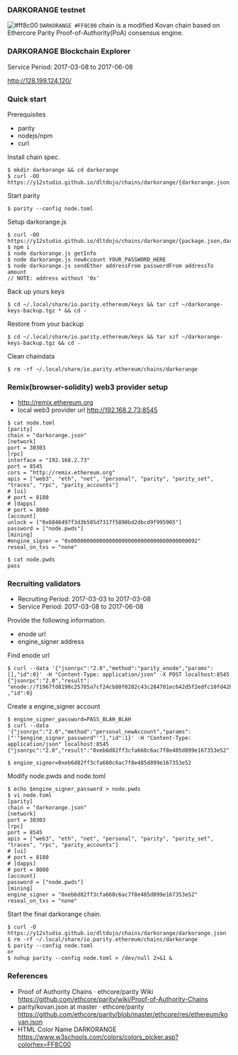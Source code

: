 ### DARKORANGE testnet

![#ff8c00](https://placehold.it/16/ff8c00/000000?text=+) `DARKORANGE #FF8C00` chain is a modified Kovan chain based on Ethercore Parity Proof-of-Authority(PoA) consensus engine.

### DARKORANGE Blockchain Explorer

Service Period: 2017-03-08 to 2017-06-08

http://128.199.124.120/

### Quick start

Prerequisites
* parity
* nodejs/npm
* curl

Install chain spec.
```
$ mkdir darkorange && cd darkorange
$ curl -OO https://y12studio.github.io/dltdojo/chains/darkorange/{darkorange.json,node.toml}
```
Start parity
```
$ parity --config node.toml
```
Setup darkorange.js
```
$ curl -OO https://y12studio.github.io/dltdojo/chains/darkorange/{package.json,darkorange.js}
$ npm i
$ node darkorange.js getInfo
$ node darkorange.js newAccount YOUR_PASSWORD_HERE
$ node darkorange.js sendEther addressFrom passwordFrom addressTo amount
// NOTE: address without '0x'
```
Back up yours keys
```
$ cd ~/.local/share/io.parity.ethereum/keys && tar czf ~/darkorange-keys-backup.tgz * && cd -
```
Restore from your backup
```
$ cd ~/.local/share/io.parity.ethereum/keys && tar xzf ~/darkorange-keys-backup.tgz && cd -
```
Clean chaindata
```
$ rm -rf ~/.local/share/io.parity.ethereum/chains/darkorange
```

### Remix(browser-solidity) web3 provider setup

* http://remix.ethereum.org
* local web3 provider url http://192.168.2.73:8545

```
$ cat node.toml
[parity]
chain = "darkorange.json"
[network]
port = 30303
[rpc]
interface = "192.168.2.73"
port = 8545
cors = "http://remix.ethereum.org"
apis = ["web3", "eth", "net", "personal", "parity", "parity_set", "traces", "rpc", "parity_accounts"]
# [ui]
# port = 8180
# [dapps]
# port = 8080
[account]
unlock = ["0x6846497f3d3b505d7317f5890bd2dbcd9f995905"]
password = ["node.pwds"]
[mining]
#engine_signer = "0x0000000000000000000000000000000000000092"
reseal_on_txs = "none"

$ cat node.pwds
pass
```
### Recruiting validators
* Recruiting Period: 2017-03-03 to 2017-03-08
* Service Period: 2017-03-08 to 2017-06-08

Provide the following information.
* enode url
* engine_signer address

Find enode url
```
$ curl --data '{"jsonrpc":"2.0","method":"parity_enode","params":[],"id":0}' -H "Content-Type: application/json" -X POST localhost:8545
{"jsonrpc":"2.0","result":
"enode://f1967fd8190c25785a7cf24cb80f0202c43c284701ec642d5f2edfc10fd42b187be73b39de4c7265c9dc09b30043c9d04dfd5d2e782a4f8a70a0a7b1e6fdfe0c@138.68.2.245:30303"
,"id":0}
```
Create a engine_signer account
```
$ engine_signer_password=PASS_BLAH_BLAH
$ curl --data '{"jsonrpc":"2.0","method":"personal_newAccount","params":["'"$engine_signer_password"'"],"id":1}' -H "Content-Type: application/json" localhost:8545
{"jsonrpc":"2.0","result":"0xeb6d82ff3cfa660c6ac7f8e485d899e167353e52","id":67}

$ engine_signer=0xeb6d82ff3cfa660c6ac7f8e485d899e167353e52
```
Modify node.pwds and node.toml
```
$ echo $engine_signer_password > node.pwds
$ vi node.toml
[parity]
chain = "darkorange.json"
[network]
port = 30303
[rpc]
port = 8545
apis = ["web3", "eth", "net", "personal", "parity", "parity_set", "traces", "rpc", "parity_accounts"]
# [ui]
# port = 8180
# [dapps]
# port = 8080
[account]
password = ["node.pwds"]
[mining]
engine_signer = "0xeb6d82ff3cfa660c6ac7f8e485d899e167353e52"
reseal_on_txs = "none"
```
Start the final darkorange chain.
```
$ curl -O https://y12studio.github.io/dltdojo/chains/darkorange/darkorange.json
$ rm -rf ~/.local/share/io.parity.ethereum/chains/darkorange
$ parity --config node.toml
or
$ nohup parity --config node.toml > /dev/null 2>&1 &
```

### References
* Proof of Authority Chains · ethcore/parity Wiki  https://github.com/ethcore/parity/wiki/Proof-of-Authority-Chains
* parity/kovan.json at master · ethcore/parity  https://github.com/ethcore/parity/blob/master/ethcore/res/ethereum/kovan.json
* HTML Color Name DARKORANGE   https://www.w3schools.com/colors/colors_picker.asp?colorhex=FF8C00
